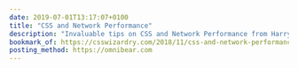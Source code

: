 ```yaml
---
date: 2019-07-01T13:17:07+0100
title: "CSS and Network Performance"
description: "Invaluable tips on CSS and Network Performance from Harry Roberts"
bookmark_of: https://csswizardry.com/2018/11/css-and-network-performance/
posting_method: https://omnibear.com
---
```

